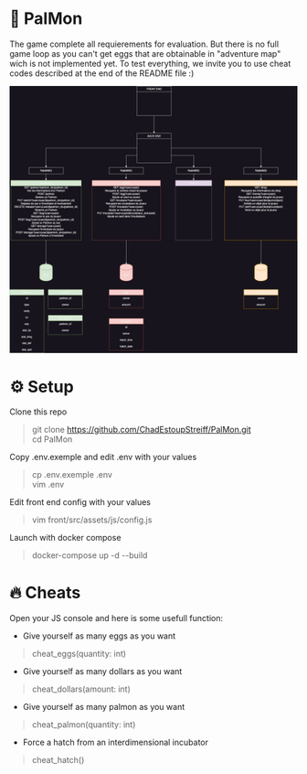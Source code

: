 # 🐙 PalMon

The game complete all requierements for evaluation. But there is no full game loop as you can't get eggs that are obtainable in "adventure map" wich is not implemented yet. To test everything, we invite you to use cheat codes described at the end of the README file :)  

![Schema](ressources/micro_service.drawio-1.png)

# ⚙️ Setup

Clone this repo
> git clone https://github.com/ChadEstoupStreiff/PalMon.git  
> cd PalMon  

Copy .env.exemple and edit .env with your values
> cp .env.exemple .env  
> vim .env  

Edit front end config with your values
> vim front/src/assets/js/config.js  

Launch with docker compose
> docker-compose up -d --build

# 🔥 Cheats
Open your JS console and here is some usefull function:
- Give yourself as many eggs as you want
> cheat_eggs(quantity: int)  

- Give yourself as many dollars as you want
> cheat_dollars(amount: int)  

- Give yourself as many palmon as you want
> cheat_palmon(quantity: int)  

- Force a hatch from an interdimensional incubator
> cheat_hatch()  


